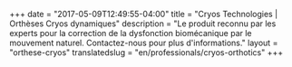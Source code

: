 +++
date = "2017-05-09T12:49:55-04:00"
title = "Cryos Technologies | Orthèses Cryos dynamiques"
description = "Le produit reconnu par les experts pour la correction de la dysfonction biomécanique par le mouvement naturel. Contactez-nous pour plus d'informations."
layout = "orthese-cryos"
translatedslug = "en/professionals/cryos-orthotics"
+++

